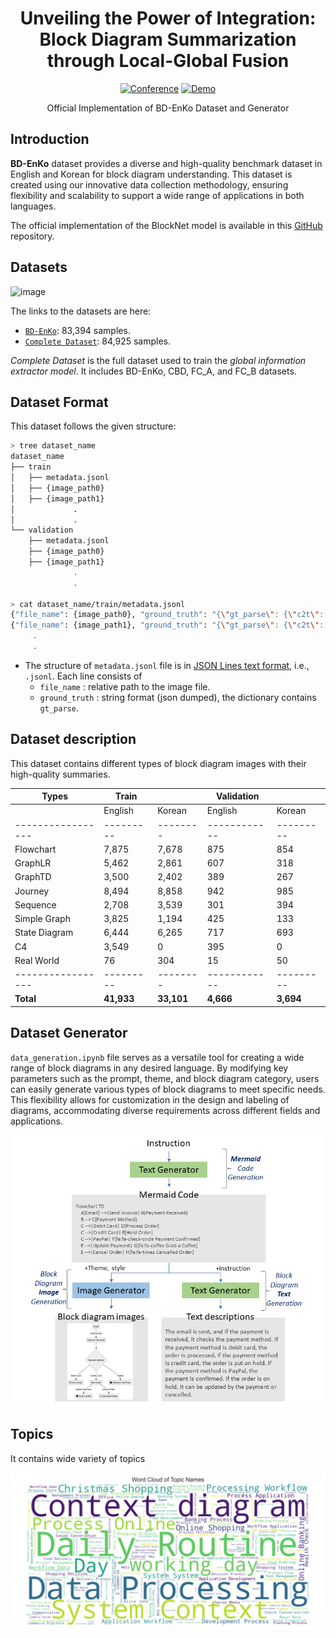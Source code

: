 <div align="center">
    
# Unveiling the Power of Integration: Block Diagram Summarization through Local-Global Fusion

[![Conference](https://img.shields.io/badge/ACL-2024-blue)](#how-to-cite)
[![Demo](https://img.shields.io/badge/Demo-Gradio-brightgreen)](#demo)

Official Implementation of BD-EnKo Dataset and Generator

</div>

## Introduction

**BD-EnKo** dataset provides a diverse and high-quality benchmark dataset in English and Korean for block diagram understanding. This dataset is created using our innovative data collection methodology, ensuring flexibility and scalability to support a wide range of applications in both languages.

The official implementation of the BlockNet model is available in this [GitHub](https://github.com/shreyanshu09/BlockNet) repository.

## Datasets

![image](misc/)

The links to the datasets are here:

- [`BD-EnKo`](https://huggingface.co/datasets/shreyanshu09/BD-EnKo): 83,394 samples.
- [`Complete Dataset`](https://huggingface.co/datasets/shreyanshu09/Block_Diagram): 84,925 samples.

*Complete Dataset* is the full dataset used to train the *global information extractor model*. It includes BD-EnKo, CBD, FC_A, and FC_B datasets.

## Dataset Format

This dataset follows the given structure:

```bash
> tree dataset_name
dataset_name
├── train
│   ├── metadata.jsonl
│   ├── {image_path0}
│   ├── {image_path1}
│             .
│             .
└── validation
    ├── metadata.jsonl
    ├── {image_path0}
    ├── {image_path1}
              .
              .

> cat dataset_name/train/metadata.jsonl
{"file_name": {image_path0}, "ground_truth": "{\"gt_parse\": {\"c2t\": \"{ground_truth_parse}\"}}"}
{"file_name": {image_path1}, "ground_truth": "{\"gt_parse\": {\"c2t\": \"{ground_truth_parse}\"}}"}
     .
     .
```

- The structure of `metadata.jsonl` file is in [JSON Lines text format](https://jsonlines.org), i.e., `.jsonl`. Each line consists of
  - `file_name` : relative path to the image file.
  - `ground_truth` : string format (json dumped), the dictionary contains `gt_parse`.


## Dataset description

This dataset contains different types of block diagram images with their high-quality summaries.

| Types           | Train |         | Validation |         |
|-----------------|-------|---------|------------|---------|
|                 | English | Korean | English    | Korean  |
|-----------------|---------|--------|------------|---------|
| Flowchart       | 7,875   | 7,678  | 875        | 854     |
| GraphLR         | 5,462   | 2,861  | 607        | 318     |
| GraphTD         | 3,500   | 2,402  | 389        | 267     |
| Journey         | 8,494   | 8,858  | 942        | 985     |
| Sequence        | 2,708   | 3,539  | 301        | 394     |
| Simple Graph    | 3,825   | 1,194  | 425        | 133     |
| State Diagram   | 6,444   | 6,265  | 717        | 693     |
| C4              | 3,549   | 0      | 395        | 0       |
| Real World      | 76      | 304    | 15         | 50      |
|-----------------|---------|--------|------------|---------|
| **Total**       | **41,933** | **33,101** | **4,666**    | **3,694** |


## Dataset Generator

`data_generation.ipynb` file serves as a versatile tool for creating a wide range of block diagrams in any desired language. By modifying key parameters such as the prompt, theme, and block diagram category, users can easily generate various types of block diagrams to meet specific needs. This flexibility allows for customization in the design and labeling of diagrams, accommodating diverse requirements across different fields and applications. 

![image](misc/data_gen.png)



## Topics

It contains wide variety of topics

![image](misc/wordcloud.png)

